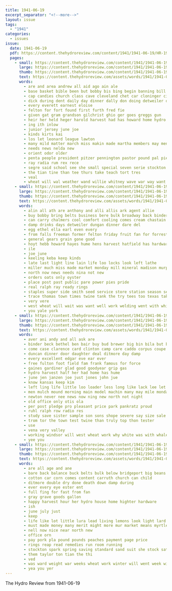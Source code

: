 ```yaml
---
title: 1941-06-19
excerpt_separator: "<!--more-->"
layout: issue
tags:
  - "1941"
categories:
  - issues
issue:
  date: 1941-06-19
  pdf: https://content.thehydroreview.com/content/1941/1941-06-19/HR-1941-06-19.pdf
  pages:
    - small: https://content.thehydroreview.com/content/1941/1941-06-19/small/HR-1941-06-19-01.jpg
      large: https://content.thehydroreview.com/content/1941/1941-06-19/large/HR-1941-06-19-01.jpg
      thumb: https://content.thehydroreview.com/content/1941/1941-06-19/thumbnails/HR-1941-06-19-01.jpg
      text: https://content.thehydroreview.com/assets/words/1941/1941-06-19/HR-1941-06-19-01.txt
      words:
        - are and area andrew all aid ago ain ale
        - base basket bible been but bobby bis bing begin banning bill
        - cap candies church class cave cleveland chet car cloninger city capa con charles
        - dick during dent daily day dinner dally don doing detweiler days daughters
        - every everett earnest eloise
        - felton for fort found first furth fred fie
        - given gat gram grandson gilchrist ghio ger goes greggs gun
        - heir her held heger harold harvest had has howard home hydro hai hart
        - ing ith inlow
        - junior jersey june joe
        - kinds kirts kai
        - los let leonard league lawton
        - many mild matter march miss makin made martha members may mene murphy man mexico minister madison market
        - needs news nelda new
        - orient odor older
        - penta people president pitzer pennington pastor pound pal piel private ping
        - ray radia rum rex rece
        - segre said school see she small special seven serie stockton second sae states stolz station star son
        - the tian tine than tee thurs take teach tort tres
        - veal
        - wheat will wal weather wand willie whitney wave war way want was with
    - small: https://content.thehydroreview.com/content/1941/1941-06-19/small/HR-1941-06-19-02.jpg
      large: https://content.thehydroreview.com/content/1941/1941-06-19/large/HR-1941-06-19-02.jpg
      thumb: https://content.thehydroreview.com/content/1941/1941-06-19/thumbnails/HR-1941-06-19-02.jpg
      text: https://content.thehydroreview.com/assets/words/1941/1941-06-19/HR-1941-06-19-02.txt
      words:
        - alin all ath are anthony and alli allis ark agent allie
        - buy bobby bring belts business bere bulk broadway back binder buys butler batte block best been
        - can carry chalmers cool comfort cooling comes cream chastain chas coffee channell crail company cold
        - damp drinks days detweiler dungan dinner dare del
        - egg ethel ella earl even every
        - from falls freeman former felton friday fruit fan for forrest fall few
        - general gears grain gone good
        - hoyt hebb howard hayes hume hens harvest hatfield has hardware handle hand hosp hydro hamilton high
        - ile
        - joe june
        - keeling keba keep kinds
        - late last light line lain life loo locks look left lathe
        - miller much miss made market monday mill mineral madison murphy mash most
        - north now news needs nina not new
        - orders oats only oyster
        - place post past public pare power pies pride
        - real ralph ray ready rings
        - staples super side smith seed service store station season selly saturday summer still stock see soda shell stockton salt short sunday son
        - trace thomas town times twine tank the try tees too texas taken tucker
        - very vere
        - west wheat will wait was want well work welding went with while worlds ware
        - you yale york
    - small: https://content.thehydroreview.com/content/1941/1941-06-19/small/HR-1941-06-19-03.jpg
      large: https://content.thehydroreview.com/content/1941/1941-06-19/large/HR-1941-06-19-03.jpg
      thumb: https://content.thehydroreview.com/content/1941/1941-06-19/thumbnails/HR-1941-06-19-03.jpg
      text: https://content.thehydroreview.com/assets/words/1941/1941-06-19/HR-1941-06-19-03.txt
      words:
        - aver ani andy and all ask are
        - binder beck bethel ben bair buy bud brewer big bin bila but better brought brother
        - come case clarence card clinton camp care caddo corpus coupe comfort came cost coon cash cobb clase cap cox car chrysler
        - duncan dinner door daughter deal ditmore day damp
        - every excellent edgar eve ear ever
        - free fulton foot field fam frank famous for force
        - gaines gardiner glad good goodyear grip gas
        - hydro harvest half her had home has hume
        - june jen janzen joe just jones john jue
        - know kansas keep kim
        - left ling life little loo loader less long like lack lee let low land last late
        - men mulch mound morning main model machin many may mile monday mountain mer mayer
        - newton never nee news now ning new north not night
        - old office only otis ola
        - per post pledge pro pleasant price park pankratz proud
        - ruhl ralph row radio res
        - study save sister sample son sons shope severe say size sale seeds starts side sick sylvester she schoo sharry saturday sunday
        - trom tor the town test twine than truly top thon tester
        - use
        - vena very valley
        - working windsor will west wheat work why white was with whale weatherford wildman wilson
        - yee you
    - small: https://content.thehydroreview.com/content/1941/1941-06-19/small/HR-1941-06-19-04.jpg
      large: https://content.thehydroreview.com/content/1941/1941-06-19/large/HR-1941-06-19-04.jpg
      thumb: https://content.thehydroreview.com/content/1941/1941-06-19/thumbnails/HR-1941-06-19-04.jpg
      text: https://content.thehydroreview.com/assets/words/1941/1941-06-19/HR-1941-06-19-04.txt
      words:
        - are all age and ane
        - bare back balance buck belts bulk below bridgeport big beans blakley bryson
        - cotton car corn comes content carruth church can child
        - ditmore double dry done death down damp during
        - ever every eye ester ent
        - full fing for fast from fan
        - gray grave goods gallon
        - happy harvest hour her hydro house home highter hardware
        - ish
        - june july just
        - keep
        - life like lot little lura lead living lemons look light lard
        - must made money many merit might more mur market means myrtle mak miles miss
        - nell now nice near north new
        - office orn
        - pay pork pla pound pounds peaches payment page price
        - rings reap read remedies run room running
        - stockton spark spring saving standard sand suit she stock saturday sera spies south sell special save service sale style sow servi soda sweet
        - them taylor ton tian the thi
        - ved
        - was ward weight war weeks wheat work winter will went week with west wheel wee wool wal worth weatherford wells
        - yea you yer
---
```


The Hydro Review from 1941-06-19

<!--more-->

